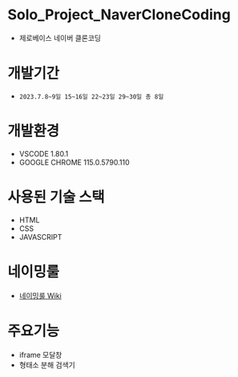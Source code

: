 # Solo_Project_NaverCloneCoding
+ 제로베이스 네이버 클론코딩
# 개발기간
+ `2023.7.8~9일 15~16일 22~23일 29~30일 총 8일`
# 개발환경
+ VSCODE 1.80.1
+ GOOGLE CHROME 115.0.5790.110

# 사용된 기술 스택
+ HTML
+ CSS
+ JAVASCRIPT
# 네이밍룰
+ [네이밍룰 Wiki](https://github.com/wkjproject/personal/wiki/Naming-Rule)
# 주요기능
+ iframe 모달창
+ 형태소 분해 검색기
